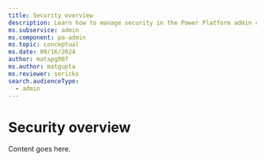 ```yaml
---
title: Security overview
description: Learn how to manage security in the Power Platform admin center with security features available.
ms.subservice: admin
ms.component: pa-admin
ms.topic: conceptual
ms.date: 09/16/2024
author: matapg007
ms.author: matgupta
ms.reviewer: sericks
search.audienceType: 
  - admin
---
```


# Security overview
                                                  
Content goes here.
